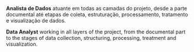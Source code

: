 **Analista de Dados** atuante em todas as camadas do projeto, desde a parte documental até etapas de coleta, estruturação, processamento, tratamento e visualização de dados.

**Data Analyst** working in all layers of the project, from the documental part to the stages of data collection, structuring, processing, treatment and visualization.

